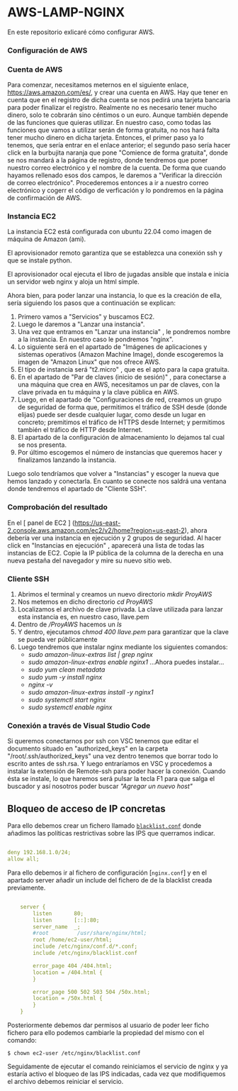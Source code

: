 # AWS-LAMP-NGINX
En este repositorio exlicaré cómo configurar AWS.

### Configuración de AWS

### Cuenta de AWS

Para comenzar, necesitamos meternos en el siguiente enlace, https://aws.amazon.com/es/, y crear una cuenta en AWS. Hay que tener en cuenta que en el registro de dicha cuenta se nos pedirá una tarjeta bancaria para poder finalizar el registro. Realmente no es necesario tener mucho dinero, solo te cobrarán sino céntimos o un euro. Aunque también depende de las funciones que quieras utilizar.
En nuestro caso, como todas las funciones que vamos a utilizar serán de forma gratuita, no nos hará falta tener mucho dinero en dicha tarjeta.
Entonces, el primer paso ya lo tenemos, que sería entrar en el enlace anterior; el segundo paso sería hacer click en la burbujita naranja que pone "Comience de forma gratuita", donde se nos mandará a la página de registro, donde tendremos que poner nuestro correo electrónico y el nombre de la cuenta. De forma que cuando hayamos rellenado esos dos campos, le daremos a "Verificar la dirección de correo electrónico". Procederemos entonces a ir a nuestro correo electrónico y cogerr el código de verficación y lo pondremos en la página de confirmación de AWS.

### Instancia EC2

La instancia EC2 está configurada con ubuntu 22.04 como imagen de máquina de Amazon (ami).

El aprovisionador remoto garantiza que se establezca una conexión ssh y que se instale python.

El aprovisionador ocal ejecuta el libro de jugadas ansible que instala e inicia un servidor web nginx y aloja un html simple.

Ahora bien, para poder lanzar una instancia, lo que es la creación de ella, sería siguiendo los pasos que a continuación se explican:

1. Primero vamos a "Servicios" y buscamos EC2.
2. Luego le daremos a "Lanzar una instancia".
3. Una vez que entramos en "Lanzar una instancia" , le pondremos nombre a la instancia. En nuestro caso le pondremos "nginx".
4. Lo siguiente será en el apartado de "Imágenes de aplicaciones y sistemas operativos (Amazon Machine Image), donde escogeremos la imagen de "Amazon Linux" que nos ofrece AWS.
5. El tipo de instancia será "t2.micro" , que es el apto para la capa gratuita.
6. En el apartado de "Par de claves (inicio de sesión)" , para conectarse a una máquina que crea en AWS, necesitamos un par de claves, con la clave privada en tu máquina y la clave pública en AWS.
7. Luego, en el apartado de "Configuraciones de red, creamos un grupo de seguridad de forma que, permitimos el tráfico de SSH desde (donde elijas) puede ser desde cualquier lugar, como desde un lugar en concreto; premitimos el tráfico de HTTPS desde Internet; y permitimos también el tráfico de HTTP desde Internet.
8. El apartado de la configuración de almacenamiento lo dejamos tal cual se nos presenta.
9. Por último escogemos el número de instancias que queremos hacer y  finalizamos lanzando la instancia.

Luego solo tendríamos que volver a "Instancias" y escoger la nueva que hemos lanzado y conectarla. En cuanto se conecte nos saldrá una ventana donde tendremos el apartado de "Cliente SSH".

### Comprobación del resultado

En el [ panel de EC2 ] (https://us-east-2.console.aws.amazon.com/ec2/v2/home?region=us-east-2), ahora debería ver una instancia en ejecución y 2 grupos de seguridad.
Al hacer click en "Instancias en ejecución" , aparecerá una lista de todas las instancias de EC2.
Copie la IP pública de la columna de la derecha en una nueva pestaña del navegador y mire su nuevo sitio web.

### Cliente SSH

1. Abrimos el terminal y  creamos un nuevo directorio *mkdir ProyAWS* 
2. Nos metemos en dicho directorio *cd ProyAWS*
3. Localizamos el archivo de clave privada. La clave utilizada para lanzar esta instancia es, en nuestro caso, llave.pem
4. Dentro de */ProyAWS* hacemos un *ls*
5. Y dentro, ejecutamos *chmod 400 llave.pem* para garantizar que la clave se pueda ver públicamente
6. Luego tendremos que instalar nginx mediante los siguientes comandos:
    - *sudo amazon-linux-extras list | grep nginx*
    - *sudo amazon-linux-extras enable nginx1*
    ...Ahora puedes instalar...
    - *sudo yum clean metadata*
    - *sudo yum -y install nginx*
    - *nginx -v*
    - *sudo amazon-linux-extras install -y nginx1*
    - *sudo systemctl start nginx*
    - *sudo systemctl enable nginx*
### Conexión a través de Visual Studio Code

Si queremos conectarnos por ssh con VSC tenemos que editar el documento situado en "authorized_keys" en la carpeta "/root/.ssh/authorized_keys" una vez dentro tenemos que borrar todo lo escrito antes de ssh.rsa.
Y luego entraríamos en VSC y procedemos a instalar la extensión de Remote-ssh para poder hacer la conexión. Cuando ésta se instale, lo que haremos será pulsar la tecla F1 para que salga el buscador y así nosotros poder buscar *"Agregar un nuevo host"* 

## Bloqueo de acceso de IP concretas

Para ello debemos crear un fichero llamado [```blacklist.conf```]() donde añadimos las políticas restrictivas sobre las IPS que querramos indicar.

```yml

deny 192.168.1.0/24;
allow all;

```
Para ello debemos ir al fichero de configuración [```nginx.conf```] y en el apartado server añadir un include del fichero de de la blacklist creada previamente.

```yml

    server {
        listen       80;
        listen       [::]:80;
        server_name  _;
        #root         /usr/share/nginx/html;
        root /home/ec2-user/html;
        include /etc/nginx/conf.d/*.conf;
        include /etc/nginx/blacklist.conf

        error_page 404 /404.html;
        location = /404.html {
        }

        error_page 500 502 503 504 /50x.html;
        location = /50x.html {
        }
    }
```

Posteriormente debemos dar permisos al usuario de poder leer ficho fichero para ello podemos cambiarle la propiedad del mismo con el comando:

`$ chown ec2-user /etc/nginx/blacklist.conf`

Seguidamente de ejecutar el comando reiniciamos el servicio de nginx y ya estaría activo el bloqueo de las IPS indicadas, cada vez que modifiquemos el archivo debemos reiniciar el servicio.
